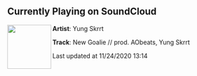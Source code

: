 ## Currently Playing on SoundCloud

[<img align="left" width="100" src="https://i1.sndcdn.com/artworks-nUXxc2xLd4jOQb21-yFfdlA-t50x50.jpg">](https://soundcloud.com/yungskrrt/newgoalie?in=yungskrrt/sets/casualracer)

**Artist**: Yung Skrrt 

**Track**: New Goalie // prod. AObeats, Yung Skrrt

Last updated at 11/24/2020 13:14
